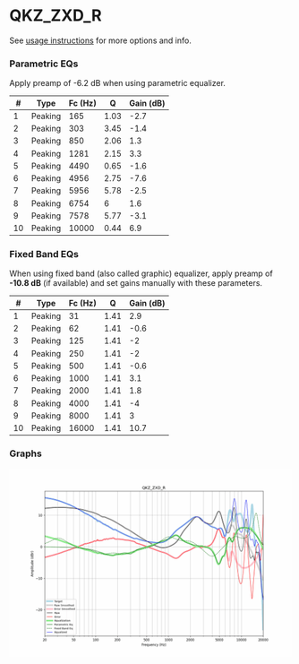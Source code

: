 # QKZ_ZXD_R
See [usage instructions](https://github.com/jaakkopasanen/AutoEq#usage) for more options and info.

### Parametric EQs
Apply preamp of -6.2 dB when using parametric equalizer.

|   # | Type    |   Fc (Hz) |    Q |   Gain (dB) |
|-----|---------|-----------|------|-------------|
|   1 | Peaking |       165 | 1.03 |        -2.7 |
|   2 | Peaking |       303 | 3.45 |        -1.4 |
|   3 | Peaking |       850 | 2.06 |         1.3 |
|   4 | Peaking |      1281 | 2.15 |         3.3 |
|   5 | Peaking |      4490 | 0.65 |        -1.6 |
|   6 | Peaking |      4956 | 2.75 |        -7.6 |
|   7 | Peaking |      5956 | 5.78 |        -2.5 |
|   8 | Peaking |      6754 | 6    |         1.6 |
|   9 | Peaking |      7578 | 5.77 |        -3.1 |
|  10 | Peaking |     10000 | 0.44 |         6.9 |

### Fixed Band EQs
When using fixed band (also called graphic) equalizer, apply preamp of **-10.8 dB** (if available) and set gains manually with these parameters.

|   # | Type    |   Fc (Hz) |    Q |   Gain (dB) |
|-----|---------|-----------|------|-------------|
|   1 | Peaking |        31 | 1.41 |         2.9 |
|   2 | Peaking |        62 | 1.41 |        -0.6 |
|   3 | Peaking |       125 | 1.41 |        -2   |
|   4 | Peaking |       250 | 1.41 |        -2   |
|   5 | Peaking |       500 | 1.41 |        -0.6 |
|   6 | Peaking |      1000 | 1.41 |         3.1 |
|   7 | Peaking |      2000 | 1.41 |         1.8 |
|   8 | Peaking |      4000 | 1.41 |        -4   |
|   9 | Peaking |      8000 | 1.41 |         3   |
|  10 | Peaking |     16000 | 1.41 |        10.7 |

### Graphs
![](./QKZ_ZXD_R.png)
